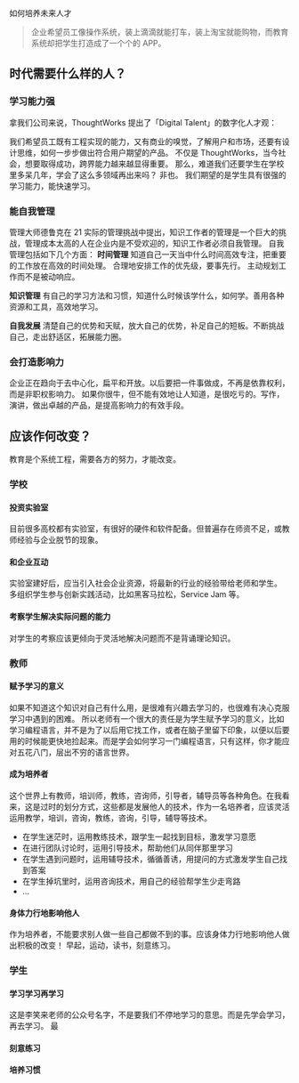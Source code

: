 如何培养未来人才

>企业希望员工像操作系统，装上滴滴就能打车，装上淘宝就能购物，而教育系统却把学生打造成了一个个的 APP。

## 时代需要什么样的人？
### 学习能力强
拿我们公司来说，ThoughtWorks 提出了「Digital Talent」的数字化人才观：

我们希望员工既有工程实现的能力，又有商业的嗅觉，了解用户和市场，还要有设计思维，如何一步步做出符合用户期望的产品。
不仅是 ThoughtWorks，当今社会，想要取得成功，跨界能力越来越显得重要。
那么，难道我们还要学生在学校里多呆几年，学会了这么多领域再出来吗？
非也。
我们期望的是学生具有很强的学习能力，能快速学习。

### 能自我管理
管理大师德鲁克在 21 实际的管理挑战中提出，知识工作者的管理是一个巨大的挑战，管理成本太高的人在企业内是不受欢迎的，知识工作者必须自我管理。
自我管理包括如下几个方面：
**时间管理**
知道自己一天当中什么时间高效专注，把重要的工作放在高效的时间处理。
合理地安排工作的优先级，要事先行。
主动规划工作而不是被动响应。

**知识管理**
有自己的学习方法和习惯，知道什么时候该学什么，如何学。善用各种资源和工具，高效地学习。

**自我发展**
清楚自己的优势和天赋，放大自己的优势，补足自己的短板。不断挑战自己，走出舒适区，拓展能力圈。

### 会打造影响力
企业正在趋向于去中心化，扁平和开放。以后要把一件事做成，不再是依靠权利，而是非职权影响力。
如果你很牛，但不能有效地让人知道，是很吃亏的。写作，演讲，做出卓越的产品，是提高影响力的有效手段。

## 应该作何改变？
教育是个系统工程，需要各方的努力，才能改变。

### 学校

#### 投资实验室
目前很多高校都有实验室，有很好的硬件和软件配备。但普遍存在师资不足，或教师经验与企业脱节的现象。

#### 和企业互动
实验室建好后，应当引入社会企业资源，将最新的行业的经验带给老师和学生。
多组织学生参与创新实践活动，比如黑客马拉松，Service Jam 等。

#### 考察学生解决实际问题的能力
对学生的考察应该更倾向于灵活地解决问题而不是背诵理论知识。

### 教师
#### 赋予学习的意义
如果不知道这个知识对自己有什么用，是很难有兴趣去学习的，也很难有决心克服学习中遇到的困难。
所以老师有一个很大的责任是为学生赋予学习的意义，比如学习编程语言，并不是为了以后用它找工作，或者在脑子里留下印象，以便以后要用的时候能更快地捡起来。而是学会如何学习一门编程语言，只有这样，你才能应对五花八门，层出不穷的语言世界。

#### 成为培养者
这个世界上有教师，培训师，教练，咨询师，引导者，辅导员等各种角色。在我看来，这是过时的划分方式，这些都是发展他人的技术，作为一名培养者，应该灵活运用教学，培训，咨询，教练，咨询，引导，辅导等技术。
* 在学生迷茫时，运用教练技术，跟学生一起找到目标，激发学习意愿
* 在进行团队讨论时，运用引导技术，帮助他们从同伴那里学习
* 在学生遇到问题时，运用辅导技术，循循善诱，用提问的方式激发学生自己找到答案
* 在学生掉坑里时，运用咨询技术，用自己的经验帮学生少走弯路
* ...

#### 身体力行地影响他人
作为培养者，不能要求别人做一些自己都做不到的事。应该身体力行地影响他人做出积极的改变！
早起，运动，读书，刻意练习。


### 学生
#### 学习学习再学习
这是李笑来老师的公众号名字，不是要我们不停地学习的意思。而是先学会学习，再去学习。
最
#### 刻意练习
#### 培养习惯